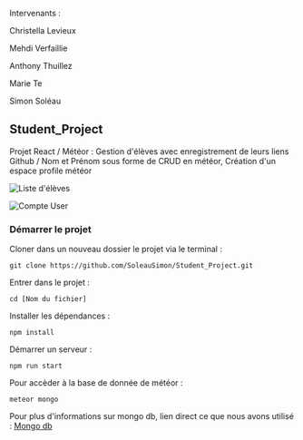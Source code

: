 Intervenants : 

Christella Levieux

Mehdi Verfaillie

Anthony Thuillez

Marie Te

Simon Soléau

## Student_Project

Projet React / Météor :
Gestion d'élèves avec enregistrement de leurs liens Github / Nom et Prénom sous forme de CRUD en météor,
Création d'un espace profile météor

![Liste d'élèves](https://i.gyazo.com/2b79ae18409ae27bfacc259f585368e1.jpg "Liste d'élèves")

![Compte User](https://i.gyazo.com/ee1f68030a049a08b5b45ab406ad2909.png "Compte User")

### Démarrer le projet

Cloner dans un nouveau dossier le projet via le terminal : 

``` Terminal
git clone https://github.com/SoleauSimon/Student_Project.git
```

Entrer dans le projet : 

```Terminal
cd [Nom du fichier]
```

Installer les dépendances : 

```Terminal
npm install
```

Démarrer un serveur :

```Terminal
npm run start
```

Pour accèder à la base de donnée de météor :

```Terminal
meteor mongo
```

Pour plus d'informations sur mongo db, lien direct ce que nous avons utilisé : [Mongo db](https://docs.mongodb.com/manual/reference/method/)
